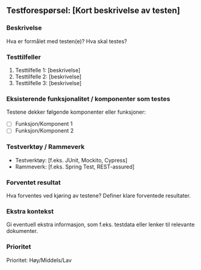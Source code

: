 <!--
  Test (test) Issue-mal
  Formål: Foreslå nye tester eller forbedringer av eksisterende tester.
-->

## Testforespørsel: [Kort beskrivelse av testen]

### Beskrivelse
<!-- Gi en klar og konsis beskrivelse av testene som skal legges til eller forbedres. -->
Hva er formålet med testen(e)? Hva skal testes?

### Testtilfeller
<!-- Beskriv de spesifikke testtilfellene som skal dekkes. -->
1. Testtilfelle 1: [beskrivelse]
2. Testtilfelle 2: [beskrivelse]
3. Testtilfelle 3: [beskrivelse]

### Eksisterende funksjonalitet / komponenter som testes
<!-- Angi hvilke deler av systemet som dekkes av disse testene. -->
Testene dekker følgende komponenter eller funksjoner:
- [ ] Funksjon/Komponent 1
- [ ] Funksjon/Komponent 2

### Testverktøy / Rammeverk
<!-- Angi hvilke testverktøy eller rammeverk som skal brukes (f.eks. JUnit, Cypress, Selenium, etc.). -->
- Testverktøy: [f.eks. JUnit, Mockito, Cypress]
- Rammeverk: [f.eks. Spring Test, REST-assured]

### Forventet resultat
<!-- Beskriv hva som skal være forventet resultat ved å kjøre testene. -->
Hva forventes ved kjøring av testene? Definer klare forventede resultater.

### Ekstra kontekst
<!-- Annen relevant informasjon eller ressurser (f.eks. skjermbilder, testdata, lenker til dokumentasjon). -->
Gi eventuell ekstra informasjon, som f.eks. testdata eller lenker til relevante dokumenter.

### Prioritet
<!-- Indiker prioriteten (Høy, Middels, Lav). -->
Prioritet: Høy/Middels/Lav